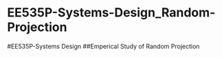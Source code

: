 # EE535P-Systems-Design_Random-Projection

#EE535P-Systems Design
##Emperical Study of Random Projection
